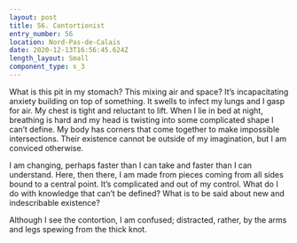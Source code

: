 ```yaml
---
layout: post
title: 56. Contortionist
entry_number: 56
location: Nord-Pas-de-Calais
date: 2020-12-13T16:56:45.624Z
length_layout: Small
component_type: s_3
---
```

What is this pit in my stomach? This mixing air and space? It’s incapacitating anxiety building on top of something. It swells to infect my lungs and I gasp for air. My chest is tight and reluctant to lift. When I lie in bed at night, breathing is hard and my head is twisting into some complicated shape I can’t define. My body has corners that come together to make impossible intersections. Their existence cannot be outside of my imagination, but I am conviced otherwise.

I am changing, perhaps faster than I can take and faster than I can understand. Here, then there, I am made from pieces coming from all sides bound to a central point. It’s complicated and out of my control. What do I do with knowledge that can’t be defined? What is to be said about new and indescribable existence?

Although I see the contortion, I am confused; distracted, rather, by the arms and legs spewing from the thick knot.